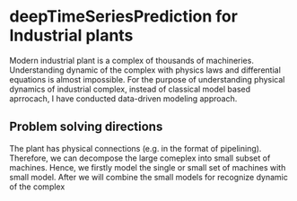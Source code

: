 # deepTimeSeriesPrediction for Industrial plants

Modern industrial plant is a complex of thousands of machineries. Understanding dynamic of the complex with physics laws and differential equations is almost impossible. For the purpose of understanding physical dynamics of industrial complex, instead of classical model based aprrocach, I have conducted data-driven modeling approach.

## Problem solving directions

The plant has physical connections (e.g. in the format of pipelining). Therefore, we can decompose the large comeplex into small subset of machines. Hence, we firstly model the single or small set of machines with small model. After we will combine the small models for recognize dynamic of the complex


